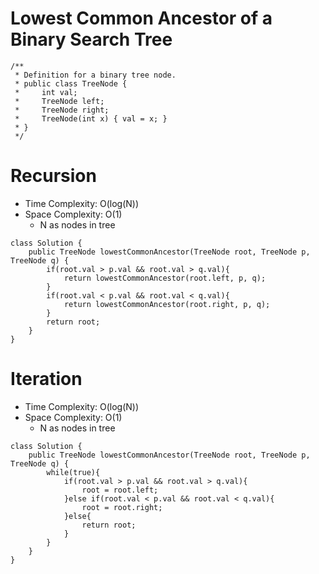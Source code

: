 # Lowest Common Ancestor of a Binary Search Tree

```
/**
 * Definition for a binary tree node.
 * public class TreeNode {
 *     int val;
 *     TreeNode left;
 *     TreeNode right;
 *     TreeNode(int x) { val = x; }
 * }
 */
```

# Recursion

- Time Complexity: O(log(N))
- Space Complexity: O(1)
  - N as nodes in tree

```
class Solution {
    public TreeNode lowestCommonAncestor(TreeNode root, TreeNode p, TreeNode q) {
        if(root.val > p.val && root.val > q.val){
            return lowestCommonAncestor(root.left, p, q);
        }
        if(root.val < p.val && root.val < q.val){
            return lowestCommonAncestor(root.right, p, q);
        }
        return root;
    }
}
```

# Iteration

- Time Complexity: O(log(N))
- Space Complexity: O(1)
  - N as nodes in tree

```
class Solution {
    public TreeNode lowestCommonAncestor(TreeNode root, TreeNode p, TreeNode q) {
        while(true){
            if(root.val > p.val && root.val > q.val){
                root = root.left;
            }else if(root.val < p.val && root.val < q.val){
                root = root.right;
            }else{
                return root;
            }
        }
    }
}
```
